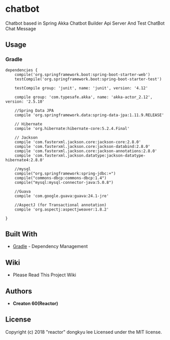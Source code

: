 # chatbot
Chatbot based in Spring Akka
Chatbot Builder Api Server 
And Test ChatBot Chat Message

## Usage
### Gradle

```
dependencies {
	compile('org.springframework.boot:spring-boot-starter-web')
	testCompile('org.springframework.boot:spring-boot-starter-test')

	testCompile group: 'junit', name: 'junit', version: '4.12'

	compile group: 'com.typesafe.akka', name: 'akka-actor_2.12', version: '2.5.10'

	//Spring Data JPA
	compile 'org.springframework.data:spring-data-jpa:1.11.9.RELEASE'

	// Hibernate
	compile 'org.hibernate:hibernate-core:5.2.4.Final'

	// Jackson
	compile 'com.fasterxml.jackson.core:jackson-core:2.8.0'
	compile 'com.fasterxml.jackson.core:jackson-databind:2.8.0'
	compile 'com.fasterxml.jackson.core:jackson-annotations:2.8.0'
	compile 'com.fasterxml.jackson.datatype:jackson-datatype-hibernate4:2.8.0'

	//mysql
	compile("org.springframework:spring-jdbc:+")
	compile("commons-dbcp:commons-dbcp:1.4")
	compile("mysql:mysql-connector-java:5.0.8")

	//Guava
	compile 'com.google.guava:guava:24.1-jre'

	//AspectJ (for Transactional annotation)
	compile 'org.aspectj:aspectjweaver:1.8.2'

}

```

## Built With

* [Gradle](https://gradle.org/) - Dependency Management

## Wiki

* Please Read This Project Wiki

##

## Authors

* **Creaton 60(Reactor)**

## License

Copyright (c) 2018 "reactor" dongkyu lee Licensed under the MIT license.
